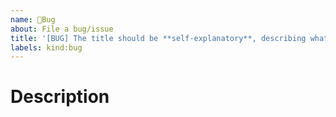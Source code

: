 ```yaml
---
name: 🐛Bug
about: File a bug/issue
title: '[BUG] The title should be **self-explanatory**, describing what the pull request does'
labels: kind:bug
---
```

  
  
 # Description
 
 ### 
